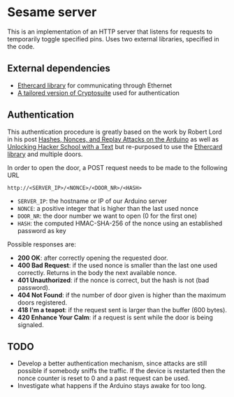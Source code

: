 # Sesame server

This is an implementation of an HTTP server that listens for requests to
temporarily toggle specified pins. Uses two external libraries, specified in
the code.

## External dependencies

- [Ethercard library](https://github.com/jcw/ethercard) for communicating
through Ethernet
- [A tailored version of Cryptosuite](https://github.com/manutenfruits/Arduino-SHA-256)
used for authentication

## Authentication

This authentication procedure is greatly based on the work by Robert Lord in
his post [Hashes, Nonces, and Replay Attacks on the Arduino](https://lord.io/blog/2014/arduino-encryption/)
as well as [Unlocking Hacker School with a Text](https://lord.io/blog/2014/unlocking-hacker-school/)
but re-purposed to use the [Ethercard library](https://github.com/jcw/ethercard)
and multiple doors.

In order to open the door, a POST request needs to be made to the following URL

`http://<SERVER_IP>/<NONCE>/<DOOR_NR>/<HASH>`

- `SERVER_IP`: the hostname or IP of our Arduino server
- `NONCE`: a positive integer that is higher than the last used nonce
- `DOOR_NR`: the door number we want to open (0 for the first one)
- `HASH`: the computed HMAC-SHA-256 of the nonce using an established password as key

Possible responses are:

- **200 OK**: after correctly opening the requested door.
- **400 Bad Request**: if the used nonce is smaller than the last one used correctly.
Returns in the body the next available nonce.
- **401 Unauthorized**: if the nonce is correct, but the hash is not (bad password).
- **404 Not Found**: if the number of door given is higher than the maximum doors registered.
- **418 I'm a teapot**: if the request sent is larger than the buffer (600 bytes).
- **420 Enhance Your Calm**: if a request is sent while the door is being signaled.

## TODO

- Develop a better authentication mechanism, since attacks are still possible if
somebody sniffs the traffic. If the device is restarted then the nonce counter is
reset to 0 and a past request can be used.
- Investigate what happens if the Arduino stays awake for too long.
